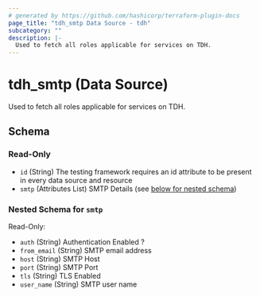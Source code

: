 ```yaml
---
# generated by https://github.com/hashicorp/terraform-plugin-docs
page_title: "tdh_smtp Data Source - tdh"
subcategory: ""
description: |-
  Used to fetch all roles applicable for services on TDH.
---
```


# tdh_smtp (Data Source)

Used to fetch all roles applicable for services on TDH.



<!-- schema generated by tfplugindocs -->
## Schema

### Read-Only

- `id` (String) The testing framework requires an id attribute to be present in every data source and resource
- `smtp` (Attributes List) SMTP Details (see [below for nested schema](#nestedatt--smtp))

<a id="nestedatt--smtp"></a>
### Nested Schema for `smtp`

Read-Only:

- `auth` (String) Authentication Enabled ?
- `from_email` (String) SMTP email address
- `host` (String) SMTP Host
- `port` (String) SMTP Port
- `tls` (String) TLS Enabled
- `user_name` (String) SMTP user name


